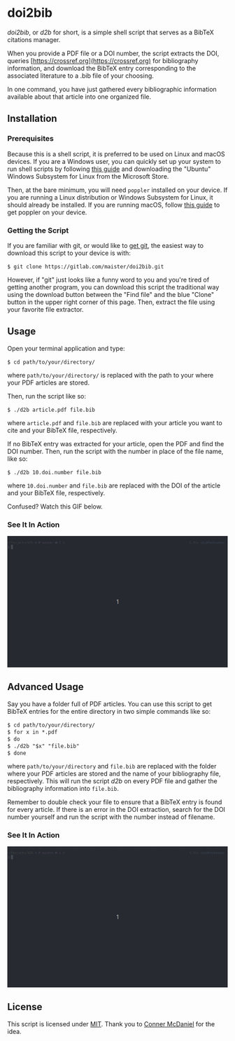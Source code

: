 # doi2bib

*doi2bib*, or *d2b* for short, is a simple shell script that serves as a BibTeX citations manager.

When you provide a PDF file or a DOI number, the script extracts the DOI, queries [https://crossref.org](https://crossref.org) for bibliography information, and download the BibTeX entry corresponding to the associated literature to a .bib file of your choosing.

In one command, you have just gathered every bibliographic information available about that article into one organized file.

## Installation

### Prerequisites

Because this is a shell script, it is preferred to be used on Linux and macOS devices. If you are a Windows user, you can quickly set up your system to run shell scripts by following [this guide](https://www.howtogeek.com/249966/how-to-install-and-use-the-linux-bash-shell-on-windows-10/) and downloading the "Ubuntu" Windows Subsystem for Linux from the Microsoft Store.

Then, at the bare minimum, you will need `poppler` installed on your device. If you are running a Linux distribution or Windows Subsystem for Linux, it should already be installed. If you are running macOS, follow [this guide](http://macappstore.org/poppler/) to get poppler on your device.

### Getting the Script

If you are familiar with git, or would like to [get git](https://git-scm.com/downloads), the easiest way to download this script to your device is with:

```
$ git clone https://gitlab.com/maister/doi2bib.git
```

However, if "git" just looks like a funny word to you and you're tired of getting another program, you can download this script the traditional way using the download button between the "Find file" and the blue "Clone" button in the upper right corner of this page. Then, extract the file using your favorite file extractor.

## Usage

Open your terminal application and type:

```
$ cd path/to/your/directory/
```

where `path/to/your/directory/` is replaced with the path to your where your PDF articles are stored.

Then, run the script like so:

```
$ ./d2b article.pdf file.bib
```

where `article.pdf` and `file.bib` are replaced with your article you want to cite and your BibTeX file, respectively.

If no BibTeX entry was extracted for your article, open the PDF and find the DOI number. Then, run the script with the number in place of the file name, like so:

```
$ ./d2b 10.doi.number file.bib
```

where `10.doi.number` and `file.bib` are replaced with the DOI of the article and your BibTeX file, respectively.

Confused? Watch this GIF below.

### See It In Action

![](preview.gif)

## Advanced Usage

Say you have a folder full of PDF articles. You can use this script to get BibTeX entries for the entire directory in two simple commands like so:

```
$ cd path/to/your/directory/
$ for x in *.pdf
$ do
$ ./d2b "$x" "file.bib"
$ done
```

where `path/to/your/directory` and `file.bib` are replaced with the folder where your PDF articles are stored and the name of your bibliography file, respectively. This will run the script *d2b* on every PDF file and gather the bibliography information into `file.bib`.

Remember to double check your file to ensure that a BibTeX entry is found for every article. If there is an error in the DOI extraction, search for the DOI number yourself and run the script with the number instead of filename.

### See It In Action

![](preview_multi.gif)

## License

This script is licensed under [MIT](LICENSE.md). Thank you to [Conner McDaniel](https://www.youtube.com/watch?v=nO4T8JDNYG0) for the idea.
